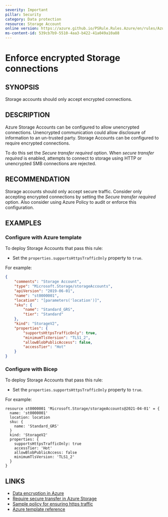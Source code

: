 ```yaml
---
severity: Important
pillar: Security
category: Data protection
resource: Storage Account
online version: https://azure.github.io/PSRule.Rules.Azure/en/rules/Azure.Storage.SecureTransfer/
ms-content-id: 539cb7b9-5510-4aa3-b422-41a049a10a88
---
```


# Enforce encrypted Storage connections

## SYNOPSIS

Storage accounts should only accept encrypted connections.

## DESCRIPTION

Azure Storage Accounts can be configured to allow unencrypted connections.
Unencrypted communication could allow disclosure of information to an un-trusted party.
Storage Accounts can be configured to require encrypted connections.

To do this set the _Secure transfer required_ option.
When _secure transfer required_ is enabled,
attempts to connect to storage using HTTP or unencrypted SMB connections are rejected.

## RECOMMENDATION

Storage accounts should only accept secure traffic.
Consider only accepting encrypted connections by setting the _Secure transfer required_ option.
Also consider using Azure Policy to audit or enforce this configuration.

## EXAMPLES

### Configure with Azure template

To deploy Storage Accounts that pass this rule:

- Set the `properties.supportsHttpsTrafficOnly` property to `true`.

For example:

```json
{
    "comments": "Storage Account",
    "type": "Microsoft.Storage/storageAccounts",
    "apiVersion": "2019-06-01",
    "name": "st0000001",
    "location": "[parameters('location')]",
    "sku": {
        "name": "Standard_GRS",
        "tier": "Standard"
    },
    "kind": "StorageV2",
    "properties": {
        "supportsHttpsTrafficOnly": true,
        "minimumTlsVersion": "TLS1_2",
        "allowBlobPublicAccess": false,
        "accessTier": "Hot"
    }
}
```

### Configure with Bicep

To deploy Storage Accounts that pass this rule:

- Set the `properties.supportsHttpsTrafficOnly` property to `true`.

For example:

```bicep
resource st0000001 'Microsoft.Storage/storageAccounts@2021-04-01' = {
  name: 'st0000001'
  location: location
  sku: {
    name: 'Standard_GRS'
  }
  kind: 'StorageV2'
  properties: {
    supportsHttpsTrafficOnly: true
    accessTier: 'Hot'
    allowBlobPublicAccess: false
    minimumTlsVersion: 'TLS1_2'
  }
}
```

## LINKS

- [Data encryption in Azure](https://docs.microsoft.com/azure/architecture/framework/security/design-storage-encryption#data-in-transit)
- [Require secure transfer in Azure Storage](https://docs.microsoft.com/azure/storage/common/storage-require-secure-transfer)
- [Sample policy for ensuring https traffic](https://docs.microsoft.com/azure/governance/policy/samples/ensure-https-stor-acct)
- [Azure template reference](https://docs.microsoft.com/azure/templates/microsoft.storage/storageaccounts)
